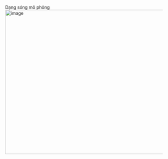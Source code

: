 Dạng sóng mô phỏng
<img width="945" height="460" alt="image" src="https://github.com/user-attachments/assets/95630097-05c3-424a-bd6d-f0e86b1cb5e6" />
